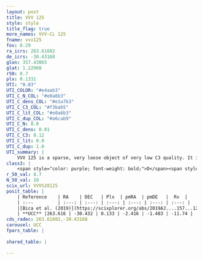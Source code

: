 ```yaml
---
layout: post
title: VVV 125
style: style
title_flag: true
more_names: VVV-CL 125
fname: vvv125
fov: 0.29
ra_icrs: 263.61602
de_icrs: -30.43168
glon: 357.43065
glat: 1.22908
r50: 8.7
plx: 0.1331
UTI: "0.03"
UTI_COLOR: "#e4aab3"
UTI_C_N_COL: "#e0a6b3"
UTI_C_dens_COL: "#e1a7b3"
UTI_C_C3_COL: "#f3bab5"
UTI_C_lit_COL: "#e0a6b3"
UTI_C_dup_COL: "#a6cab9"
UTI_C_N: 0.0
UTI_C_dens: 0.01
UTI_C_C3: 0.12
UTI_C_lit: 0.0
UTI_C_dup: 1.0
UTI_summary: |
    VVV 125 is a sparse, very loose object of very low C3 quality. It is rarely studied in the literature, with no articles listed in the last 6 years.<br><br><span style="color: #99180f; font-weight: bold;">Warning: </span>contains less than 25 stars with <i>P>0.5</i> estimated.
class3: |
    <span style="color: purple; font-weight: bold;">D</span><span style="color: red; font-weight: bold;">C</span>
r_50_val: 8.7
N_50_val: 10
scix_url: VVV%20125
posit_table: |
    | Reference    | RA    | DEC   | Plx  | pmRA  | pmDE   |  Rv  |
    | :---         | :---: | :---: | :---: | :---: | :---: | :---: |
    |[Bica et al. (2019)](https://scixplorer.org/abs/2019AJ....157...12B) | 263.624 | -30.455 | -- | -- | -- | -- |
    | **UCC** |263.616 | -30.432 | 0.133 | -2.416 | -1.483 | -11.74 | 
cds_radec: 263.61602,-30.43168
carousel: UCC
fpars_table: |
    
shared_table: |
    
---
```

